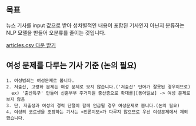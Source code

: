 
## 목표

뉴스 기사를 input 값으로 받아 성차별적인 내용이 포함된 기사인지 아닌지 분류하는 NLP 모델을 만들어 오분류를 줄이는 것입니다.

 [articles.csv 다운 받기](https://misogynyx.s3.ap-northeast-2.amazonaws.com/done-it-again-ml/articles.csv)


## 여성 문제를 다루는 기사 기준 (논의 필요)


```
1. 여성범죄는 여성문제로 봅니다.
2. 저출산, 고령화 문제는 여성 문제로 보지 않습니다.('저출산' 단어가 잘못된 경우이므로)
  ex) '출산특구' 만들어 신혼부부 주거지원 중산층으로 확대를|[동아일보] -> 여성 문제로 보지 않음
3. 단, 저출생과 여성의 경력 단절이 함께 언급될 경우 여성문제로 봅니다.(논의 필요)
4. 여성의 코르셋을 조장하는 기사는 <언론이또>가 다루지 않으므로 우선 여성문제에서 제외했습니다.
```
